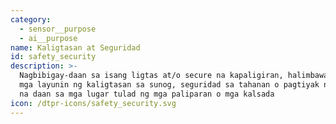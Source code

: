 ```yaml
---
category:
  - sensor__purpose
  - ai__purpose
name: Kaligtasan at Seguridad
id: safety_security
description: >-
  Nagbibigay-daan sa isang ligtas at/o secure na kapaligiran, halimbawa para sa
  mga layunin ng kaligtasan sa sunog, seguridad sa tahanan o pagtiyak ng ligtas
  na daan sa mga lugar tulad ng mga paliparan o mga kalsada
icon: /dtpr-icons/safety_security.svg
---
```


